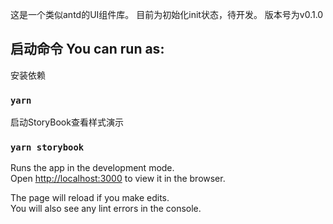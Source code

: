 这是一个类似antd的UI组件库。
目前为初始化init状态，待开发。
版本号为v0.1.0

## 启动命令 You can run as:
安装依赖
### `yarn`
启动StoryBook查看样式演示
### `yarn storybook`


Runs the app in the development mode.<br />
Open [http://localhost:3000](http://localhost:3000) to view it in the browser.

The page will reload if you make edits.<br />
You will also see any lint errors in the console.
